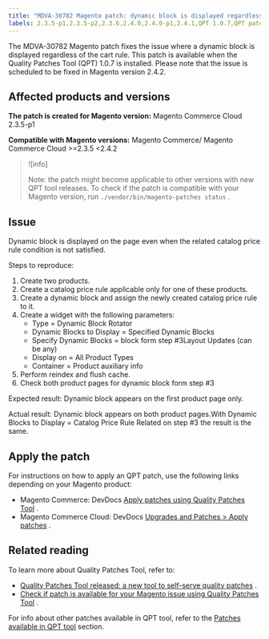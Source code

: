 ```yaml
---
title: "MDVA-30782 Magento patch: dynamic block is displayed regardless of cart rule"
labels: 2.3.5-p1,2.3.5-p2,2.3.6,2.4.0,2.4.0-p1,2.4.1,QPT 1.0.7,QPT patches,Magento Commerce,Magento Commerce Cloud,cart_rules,dynamic block,support tools
---
```


The MDVA-30782 Magento patch fixes the issue where a dynamic block is displayed regardless of the cart rule. This patch is available when the Quality Patches Tool (QPT) 1.0.7 is installed. Please note that the issue is scheduled to be fixed in Magento version 2.4.2.

## Affected products and versions

 **The patch is created for Magento version:** Magento Commerce Cloud 2.3.5-p1

 **Compatible with Magento versions:** Magento Commerce/ Magento Commerce Cloud >=2.3.5 <2.4.2

>![info]
>
>Note: the patch might become applicable to other versions with new QPT tool releases. To check if the patch is compatible with your Magento version, run `./vendor/bin/magento-patches status` .

## Issue

Dynamic block is displayed on the page even when the related catalog price rule condition is not satisfied.

 <span class="wysiwyg-underline">Steps to reproduce:</span> 

1. Create two products.
1. Create a catalog price rule applicable only for one of these products.
1. Create a dynamic block and assign the newly created catalog price rule to it.
1. Create a widget with the following parameters:
    * Type = Dynamic Block Rotator
    * Dynamic Blocks to Display = Specified Dynamic Blocks
    * Specify Dynamic Blocks = block form step \#3Layout Updates (can be any)
    * Display on = All Product Types
    * Container = Product auxiliary info
1. Perform reindex and flush cache.
1. Check both product pages for dynamic block form step \#3

 <span class="wysiwyg-underline">Expected result:</span> Dynamic block appears on the first product page only.

 <span class="wysiwyg-underline">Actual result:</span> Dynamic block appears on both product pages.With Dynamic Blocks to Display = Catalog Price Rule Related on step \#3 the result is the same.

## Apply the patch

For instructions on how to apply an QPT patch, use the following links depending on your Magento product:

* Magento Commerce: DevDocs [Apply patches using Quality Patches Tool](https://devdocs.magento.com/guides/v2.4/comp-mgr/patching/mqp.html) .
* Magento Commerce Cloud: DevDocs [Upgrades and Patches > Apply patches](https://devdocs.magento.com/cloud/project/project-patch.html) .

## Related reading

To learn more about Quality Patches Tool, refer to:

* [Quality Patches Tool released: a new tool to self-serve quality patches](https://support.magento.com/hc/en-us/articles/360047139492) .
* [Check if patch is available for your Magento issue using Quality Patches Tool](https://support.magento.com/hc/en-us/articles/360047125252) .

For info about other patches available in QPT tool, refer to the [Patches available in QPT tool](https://support.magento.com/hc/en-us/sections/360010506631-Patches-available-in-QPT-tool-) section.